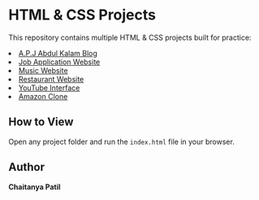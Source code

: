 # HTML & CSS Projects

This repository contains multiple HTML & CSS projects built for practice:

<li><a href="A.P.J Abdul Kalam Blog/">A.P.J Abdul Kalam Blog</a></li>
    <li><a href="Job application (web)/">Job Application Website</a></li>
    <li><a href="Music Website/">Music Website</a></li>
    <li><a href="Restaurant Website/">Restaurant Website</a></li>
    <li><a href="Youtube Interface/">YouTube Interface</a></li>
    <li><a href="amazon clone/">Amazon Clone</a></li>

## How to View

Open any project folder and run the `index.html` file in your browser.

## Author

**Chaitanya Patil**
